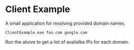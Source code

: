 ﻿# Client Example

A small application for resolving provided domain names.

	ClientExample.exe foo.com google.com

Run the above to get a list of availalbe IPs for each domain.
